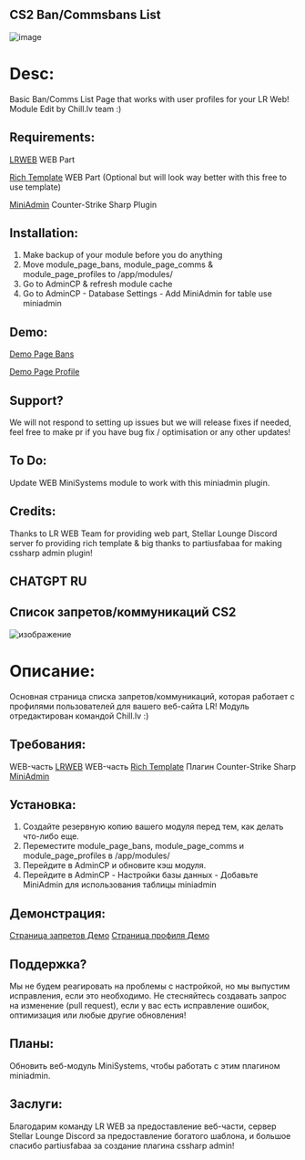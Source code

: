 ## CS2 Ban/Commsbans List 
![image](https://github.com/Chill-lv/lr-web-cs2-bans-mutes-module/assets/47292145/f60b898c-63ac-422d-aac6-d72f5731dd6c)

# Desc:
Basic Ban/Comms List Page that works with user profiles for your LR Web!  Module Edit by Chill.lv team :)


## Requirements:

[LRWEB](https://github.com/levelsranks/levels-ranks-web) WEB Part

[Rich Template](https://discord.com/invite/sYKAk3GCbD) WEB Part (Optional but will look way better with this free to use template)

[MiniAdmin](https://github.com/partiusfabaa/cs2-MiniAdmin) Counter-Strike Sharp Plugin


## Installation:

1. Make backup of your module before you do anything
2. Move module_page_bans, module_page_comms & module_page_profiles to /app/modules/
3. Go to AdminCP  & refresh module cache 
4. Go to AdminCP - Database Settings - Add MiniAdmin for table use miniadmin

## Demo:

[Demo Page Bans ](https://stats.chill.lv/bans/)

[Demo Page Profile ](https://stats.chill.lv/profiles/STEAM_1:0:2133916/block/0/)

## Support?

 We will not respond to setting up issues but  we will release fixes if needed, feel free to make pr if you have bug fix / optimisation or any other updates!

## To Do:

Update  WEB MiniSystems module to work with this miniadmin plugin.


## Credits:

Thanks to LR WEB Team for providing web part, Stellar Lounge Discord server fo providing rich template & big thanks to partiusfabaa for making cssharp admin plugin!

##

##

## CHATGPT RU


## Список запретов/коммуникаций CS2
![изображение](https://github.com/Chill-lv/lr-web-cs2-bans-mutes-module/assets/47292145/f60b898c-63ac-422d-aac6-d72f5731dd6c)

# Описание:
Основная страница списка запретов/коммуникаций, которая работает с профилями пользователей для вашего веб-сайта LR! Модуль отредактирован командой Chill.lv :)

## Требования:
WEB-часть [LRWEB](https://github.com/levelsranks/levels-ranks-web)
WEB-часть [Rich Template](https://discord.com/invite/sYKAk3GCbD)
Плагин Counter-Strike Sharp [MiniAdmin](https://github.com/partiusfabaa/cs2-MiniAdmin)

## Установка:
1. Создайте резервную копию вашего модуля перед тем, как делать что-либо еще.
2. Переместите module_page_bans, module_page_comms и module_page_profiles в /app/modules/
3. Перейдите в AdminCP и обновите кэш модуля.
4. Перейдите в AdminCP - Настройки базы данных - Добавьте MiniAdmin для использования таблицы miniadmin

## Демонстрация:
[Страница запретов Демо](https://stats.chill.lv/bans/)
[Страница профиля Демо](https://stats.chill.lv/profiles/STEAM_1:0:2133916/block/0/)

## Поддержка?

Мы не будем реагировать на проблемы с настройкой, но мы выпустим исправления, если это необходимо. Не стесняйтесь создавать запрос на изменение (pull request), если у вас есть исправление ошибок, оптимизация или любые другие обновления!

## Планы:
Обновить веб-модуль MiniSystems, чтобы работать с этим плагином miniadmin.

## Заслуги:
Благодарим команду LR WEB за предоставление веб-части, сервер Stellar Lounge Discord за предоставление богатого шаблона, и большое спасибо partiusfabaa за создание плагина cssharp admin!
